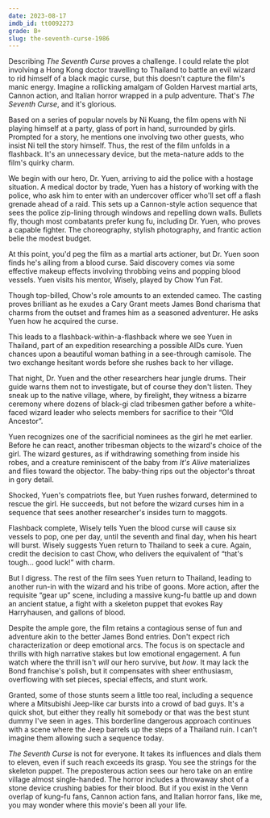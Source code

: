 ```yaml
---
date: 2023-08-17
imdb_id: tt0092273
grade: B+
slug: the-seventh-curse-1986
---
```


Describing _The Seventh Curse_ proves a challenge. I could relate the plot involving a Hong Kong doctor travelling to Thailand to battle an evil wizard to rid himself of a black magic curse, but this doesn't capture the film's manic energy. Imagine a rollicking amalgam of Golden Harvest martial arts, Cannon action, and Italian horror wrapped in a pulp adventure. That's _The Seventh Curse_, and it's glorious.

<!-- end -->

Based on a series of popular novels by Ni Kuang, the film opens with Ni playing himself at a party, glass of port in hand, surrounded by girls. Prompted for a story, he mentions one involving two other guests, who insist Ni tell the story himself. Thus, the rest of the film unfolds in a flashback. It's an unnecessary device, but the meta-nature adds to the film's quirky charm.

We begin with our hero, Dr. Yuen, arriving to aid the police with a hostage situation. A medical doctor by trade, Yuen has a history of working with the police, who ask him to enter with an undercover officer who'll set off a flash grenade ahead of a raid. This sets up a Cannon-style action sequence that sees the police zip-lining through windows and repelling down walls. Bullets fly, though most combatants prefer kung fu, including Dr. Yuen, who proves a capable fighter. The choreography, stylish photography, and frantic action belie the modest budget.

At this point, you'd peg the film as a martial arts actioner, but Dr. Yuen soon finds he's ailing from a blood curse. Said discovery comes via some effective makeup effects involving throbbing veins and popping blood vessels. Yuen visits his mentor, Wisely, played by Chow Yun Fat.

Though top-billed, Chow's role amounts to an extended cameo. The casting proves brilliant as he exudes a Cary Grant meets James Bond charisma that charms from the outset and frames him as a seasoned adventurer. He asks Yuen how he acquired the curse.

This leads to a flashback-within-a-flashback where we see Yuen in Thailand, part of an expedition researching a possible AIDs cure. Yuen chances upon a beautiful woman bathing in a see-through camisole. The two exchange hesitant words before she rushes back to her village.

That night, Dr. Yuen and the other researchers hear jungle drums. Their guide warns them not to investigate, but of course they don't listen. They sneak up to the native village, where, by firelight, they witness a bizarre ceremony where dozens of black-gi clad tribesmen gather before a white-faced wizard leader who selects members for sacrifice to their “Old Ancestor”.

Yuen recognizes one of the sacrificial nominees as the girl he met earlier. Before he can react, another tribesman objects to the wizard's choice of the girl. The wizard gestures, as if withdrawing something from inside his robes, and a creature reminiscent of the baby from <span data-imdb-id="tt0071675">_It's Alive_</span> materializes and flies toward the objector. The baby-thing rips out the objector's throat in gory detail.

Shocked, Yuen's compatriots flee, but Yuen rushes forward, determined to rescue the girl. He succeeds, but not before the wizard curses him in a sequence that sees another researcher's insides turn to maggots.

Flashback complete, Wisely tells Yuen the blood curse will cause six vessels to pop, one per day, until the seventh and final day, when his heart will burst. Wisely suggests Yuen return to Thailand to seek a cure. Again, credit the decision to cast Chow, who delivers the equivalent of “that's tough… good luck!” with charm.

But I digress. The rest of the film sees Yuen return to Thailand, leading to another run-in with the wizard and his tribe of goons. More action, after the requisite “gear up” scene, including a massive kung-fu battle up and down an ancient statue, a fight with a skeleton puppet that evokes Ray Harryhausen, and gallons of blood.

Despite the ample gore, the film retains a contagious sense of fun and adventure akin to the better James Bond entries. Don't expect rich characterization or deep emotional arcs. The focus is on spectacle and thrills with high narrative stakes but low emotional engagement. A fun watch where the thrill isn't _will_ our hero survive, but _how_. It may lack the Bond franchise's polish, but it compensates with sheer enthusiasm, overflowing with set pieces, special effects, and stunt work.

Granted, some of those stunts seem a little too real, including a sequence where a Mitsubishi Jeep-like car bursts into a crowd of bad guys. It's a quick shot, but either they really hit somebody or that was the best stunt dummy I've seen in ages. This borderline dangerous approach continues with a scene where the Jeep barrels up the steps of a Thailand ruin. I can't imagine them allowing such a sequence today.

_The Seventh Curse_ is not for everyone. It takes its influences and dials them to eleven, even if such reach exceeds its grasp. You see the strings for the skeleton puppet. The preposterous action sees our hero take on an entire village almost single-handed. The horror includes a throwaway shot of a stone device crushing babies for their blood. But if you exist in the Venn overlap of kung-fu fans, Cannon action fans, and Italian horror fans, like me, you may wonder where this movie's been all your life.
